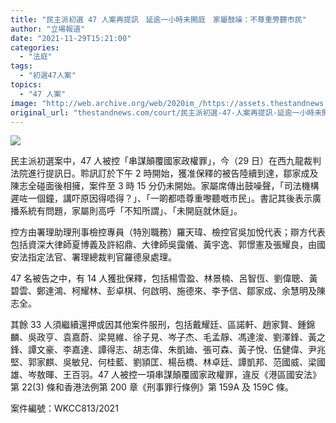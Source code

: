 ```yaml
---
title: "民主派初選 47 人案再提訊　延逾一小時未開庭　家屬鼓噪：不尊重旁聽市民"
author: "立場報道"
date: "2021-11-29T15:21:00"
categories:
  - "法庭"
tags:
  - "初選47人案"
topics:
  - "47 人案"
image: "http://web.archive.org/web/2020im_/https://assets.thestandnews.com/media/photos/template-46_aKQPZnb.png"
original_url: "thestandnews.com/court/民主派初選-47-人案再提訊-延逾一小時未開庭-家屬鼓譟不尊重來旁聽的市民"
---
```

![](http://web.archive.org/web/2020im_/https://assets.thestandnews.com/media/photos/template-46_aKQPZnb.png)

民主派初選案中，47 人被控「串謀顛覆國家政權罪」，今（29 日）在西九龍裁判法院進行提訊日。聆訊訂於下午 2 時開始，獲准保釋的被告陸續到達，鄒家成及陳志全碰面後相擁，案件至 3 時 15 分仍未開始。家屬席傳出鼓噪聲，「司法機構遲咗一個鐘，講吓原因得唔得？」、「一啲都唔尊重嚟聽嘅市民」。書記其後表示廣播系統有問題，家屬則高呼「不知所謂」、「未開庭就休庭」。

控方由署理助理刑事檢控專員（特別職務）羅天瑋、檢控官吳加悅代表；辯方代表包括資深大律師夏博義及許紹鼎、大律師吳靄儀、黃宇逸、郭憬憲及張耀良，由國安法指定法官、署理總裁判官羅德泉處理。

47 名被告之中，有 14 人獲批保釋，包括楊雪盈、林景楠、呂智恆、劉偉聰、黃碧雲、鄭達鴻、柯耀林、彭卓棋、何啟明、施德來、李予信、鄒家成、余慧明及陳志全。

其餘 33 人須繼續還押或因其他案件服刑，包括戴耀廷、區諾軒、趙家賢、鍾錦麟、吳政亨、袁嘉蔚、梁晃維、徐子見、岑子杰、毛孟靜、馮達浚、劉澤鋒、黃之鋒、譚文豪、李嘉達、譚得志、胡志偉、朱凱廸、張可森、黃子悅、伍健偉、尹兆堅、郭家麒、吳敏兒、何桂藍、劉頴匡、楊岳橋、林卓廷、譚凱邦、范國威、梁國雄、岑敖暉、王百羽。47 人被控一項串謀顛覆國家政權罪，違反《港區國安法》第 22(3) 條和香港法例第 200 章《刑事罪行條例》第 159A 及 159C 條。

案件編號：WKCC813/2021